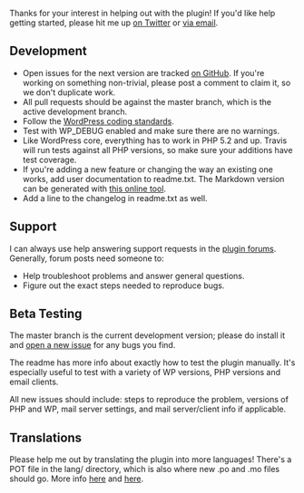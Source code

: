 Thanks for your interest in helping out with the plugin!  If you'd like help getting started, please hit me up [on Twitter](https://twitter.com/wirehead2501) or [via email](mailto:kat@codebykat.com).

## Development ##

* Open issues for the next version are tracked [on GitHub](https://github.com/codebykat/wp-post-by-email/issues?milestone=1&state=open).  If you're working on something non-trivial, please post a comment to claim it, so we don't duplicate work.
* All pull requests should be against the master branch, which is the active development branch.
* Follow the [WordPress coding standards](http://make.wordpress.org/core/handbook/coding-standards/).
* Test with WP_DEBUG enabled and make sure there are no warnings.
* Like WordPress core, everything has to work in PHP 5.2 and up. Travis will run tests against all PHP versions, so make sure your additions have test coverage.
* If you're adding a new feature or changing the way an existing one works, add user documentation to readme.txt.  The Markdown version can be generated with [this online tool](http://wpreadme2markdown.com/).
* Add a line to the changelog in readme.txt as well.


## Support ##

I can always use help answering support requests in the [plugin forums](http://wordpress.org/support/plugin/post-by-email).  Generally, forum posts need someone to:

* Help troubleshoot problems and answer general questions.
* Figure out the exact steps needed to reproduce bugs.


## Beta Testing ##

The master branch is the current development version; please do install it and [open a new issue](https://github.com/codebykat/wp-post-by-email/issues/new) for any bugs you find.

The readme has more info about exactly how to test the plugin manually.  It's especially useful to test with a variety of WP versions, PHP versions and email clients.

All new issues should include: steps to reproduce the problem, versions of PHP and WP, mail server settings, and mail server/client info if applicable.


## Translations ##

Please help me out by translating the plugin into more languages!  There's a POT file in the lang/ directory, which is also where new .po and .mo files should go.  More info [here](http://codex.wordpress.org/Translating_WordPress) and [here](http://wpmu.org/how-to-translate-a-wordpress-plugin/).
